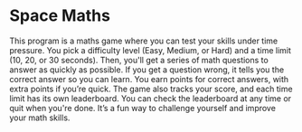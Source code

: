 # Space Maths
This program is a maths game where you can test your skills under time pressure. You pick a difficulty level (Easy, Medium, or Hard) and a time limit (10, 20, or 30 seconds). Then, you'll get a series of math questions to answer as quickly as possible. If you get a question wrong, it tells you the correct answer so you can learn. You earn points for correct answers, with extra points if you’re quick. The game also tracks your score, and each time limit has its own leaderboard. You can check the leaderboard at any time or quit when you're done. It’s a fun way to challenge yourself and improve your math skills.
